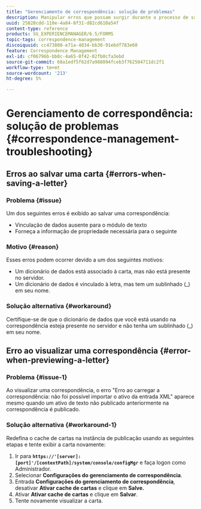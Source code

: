 ```yaml
---
title: "Gerenciamento de correspondência: solução de problemas"
description: Manipular erros que possam surgir durante o processo de salvar uma correspondência em um ambiente do AEM Forms.
uuid: 25828cdd-110e-4a84-8f31-d82cd610a54f
content-type: reference
products: SG_EXPERIENCEMANAGER/6.5/FORMS
topic-tags: correspondence-management
discoiquuid: cc473808-e71a-4834-bb30-91e6df783e60
feature: Correspondence Management
exl-id: cf06796b-bb8c-4a65-8f42-02fb0cfa3ebd
source-git-commit: 68a1edf5f62d7a988094fceb3f762504711dc2f1
workflow-type: tm+mt
source-wordcount: '213'
ht-degree: 5%

---
```


# Gerenciamento de correspondência: solução de problemas {#correspondence-management-troubleshooting}

## Erros ao salvar uma carta {#errors-when-saving-a-letter}

### Problema {#issue}

Um dos seguintes erros é exibido ao salvar uma correspondência:

* Vinculação de dados ausente para o módulo de texto
* Forneça a informação de propriedade necessária para o seguinte

### Motivo {#reason}

Esses erros podem ocorrer devido a um dos seguintes motivos:

* Um dicionário de dados está associado à carta, mas não está presente no servidor.
* Um dicionário de dados é vinculado à letra, mas tem um sublinhado (_) em seu nome.

### Solução alternativa {#workaround}

Certifique-se de que o dicionário de dados que você está usando na correspondência esteja presente no servidor e não tenha um sublinhado (_) em seu nome.

## Erro ao visualizar uma correspondência {#error-when-previewing-a-letter}

### Problema {#issue-1}

Ao visualizar uma correspondência, o erro &quot;Erro ao carregar a correspondência: não foi possível importar o ativo da entrada XML&quot; aparece mesmo quando um ativo de texto não publicado anteriormente na correspondência é publicado.

### Solução alternativa {#workaround-1}

Redefina o cache de cartas na instância de publicação usando as seguintes etapas e tente exibir a carta novamente:

1. Ir para **`https://'[server]:[port]'/[contextPath]/system/console/configMgr`** e faça logon como Administrador.
1. Selecionar **Configurações do gerenciamento de correspondência**.
1. Entrada **Configurações do gerenciamento de correspondência**, desativar **Ativar cache de cartas** e clique em **Salve.**
1. Ativar **Ativar cache de cartas** e clique em **Salvar**.
1. Tente novamente visualizar a carta.
